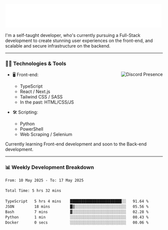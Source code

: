 <img src="assets/wave.svg" alt=":wave:" />

I'm a self-taught developer, who's currently pursuing a Full-Stack development to create stunning user experiences on the front-end, and scalable and secure infrastructure on the backend.

---

### 🧑‍💻 Technologies & Tools

<a href="https://discord.com/users/414304208649453568" target="_blank" rel="nofollow">
   <img src="https://lanyard-profile-readme.vercel.app/api/414304208649453568?idleMessage=Probably%20doing%20something%20else..." alt="Discord Presence" align="right">
</a>

- 🖥️ Front-end:

  - TypeScript
  - React / Next.js
  - Tailwind CSS / SASS
  - In the past: HTML/CSS/JS

- 🛠 Scripting:

  - Python
  - PowerShell
  - Web Scraping / Selenium

Currently learning Front-end development and soon to the Back-end development.

---

### 📊 Weekly Development Breakdown

<!--START_SECTION:waka-->

```txt
From: 10 May 2025 - To: 17 May 2025

Total Time: 5 hrs 32 mins

TypeScript   5 hrs 4 mins    ███████████████████████░░   91.64 %
JSON         18 mins         █▒░░░░░░░░░░░░░░░░░░░░░░░   05.56 %
Bash         7 mins          ▓░░░░░░░░░░░░░░░░░░░░░░░░   02.28 %
Python       1 min           ░░░░░░░░░░░░░░░░░░░░░░░░░   00.43 %
Docker       0 secs          ░░░░░░░░░░░░░░░░░░░░░░░░░   00.06 %
```

<!--END_SECTION:waka-->

